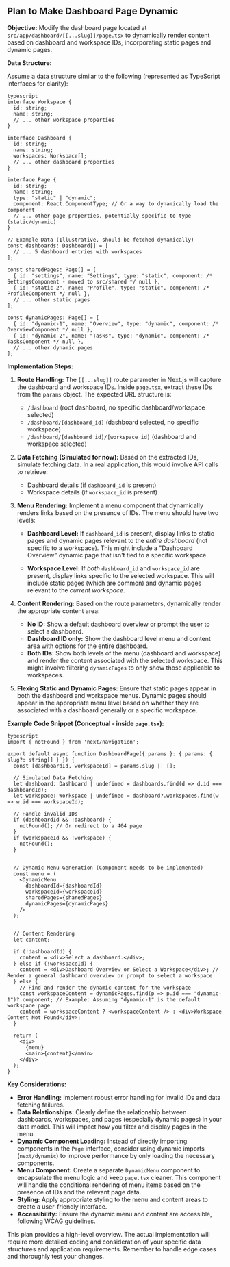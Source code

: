 ## Plan to Make Dashboard Page Dynamic

**Objective:** Modify the dashboard page located at `src/app/dashboard/[[...slug]]/page.tsx` to dynamically render content based on dashboard and workspace IDs, incorporating static pages and dynamic pages.

**Data Structure:**

Assume a data structure similar to the following (represented as TypeScript interfaces for clarity):
```
typescript
interface Workspace {
  id: string;
  name: string;
  // ... other workspace properties
}

interface Dashboard {
  id: string;
  name: string;
  workspaces: Workspace[];
  // ... other dashboard properties
}

interface Page {
  id: string;
  name: string;
  type: "static" | "dynamic";
  component: React.ComponentType; // Or a way to dynamically load the component
  // ... other page properties, potentially specific to type (static/dynamic)
}

// Example Data (Illustrative, should be fetched dynamically)
const dashboards: Dashboard[] = [
  // ... 5 dashboard entries with workspaces
];

const sharedPages: Page[] = [
  { id: "settings", name: "Settings", type: "static", component: /* SettingsComponent - moved to src/shared */ null },
  { id: "static-2", name: "Profile", type: "static", component: /* ProfileComponent */ null },
  // ... other static pages
];

const dynamicPages: Page[] = [
  { id: "dynamic-1", name: "Overview", type: "dynamic", component: /* OverviewComponent */ null },
  { id: "dynamic-2", name: "Tasks", type: "dynamic", component: /* TasksComponent */ null },
  // ... other dynamic pages
];
```
**Implementation Steps:**

1.  **Route Handling:**  The `[[...slug]]` route parameter in Next.js will capture the dashboard and workspace IDs.  Inside `page.tsx`, extract these IDs from the `params` object.  The expected URL structure is:

    *   `/dashboard` (root dashboard, no specific dashboard/workspace selected)
    *   `/dashboard/[dashboard_id]` (dashboard selected, no specific workspace)
    *   `/dashboard/[dashboard_id]/[workspace_id]` (dashboard and workspace selected)

2.  **Data Fetching (Simulated for now):**  Based on the extracted IDs, simulate fetching data.  In a real application, this would involve API calls to retrieve:

    *   Dashboard details (if `dashboard_id` is present)
    *   Workspace details (if `workspace_id` is present)

3.  **Menu Rendering:**  Implement a menu component that dynamically renders links based on the presence of IDs.  The menu should have two levels:

    *   **Dashboard Level:**  If `dashboard_id` is present, display links to static pages and dynamic pages relevant to the *entire dashboard* (not specific to a workspace).  This might include a "Dashboard Overview" dynamic page that isn't tied to a specific workspace.

    *   **Workspace Level:** If *both* `dashboard_id` and `workspace_id` are present, display links specific to the selected workspace. This will include static pages (which are common) and dynamic pages relevant to the *current workspace*.

4.  **Content Rendering:** Based on the route parameters, dynamically render the appropriate content area:

    *   **No ID:** Show a default dashboard overview or prompt the user to select a dashboard.
    *   **Dashboard ID only:** Show the dashboard level menu and content area with options for the entire dashboard.
    *   **Both IDs:**  Show both levels of the menu (dashboard and workspace) and render the content associated with the selected workspace. This might involve filtering `dynamicPages` to only show those applicable to workspaces.

5.  **Flexing Static and Dynamic Pages:** Ensure that static pages appear in both the dashboard and workspace menus. Dynamic pages should appear in the appropriate menu level based on whether they are associated with a dashboard generally or a specific workspace.

**Example Code Snippet (Conceptual - inside `page.tsx`):**
```
typescript
import { notFound } from 'next/navigation';

export default async function DashboardPage({ params }: { params: { slug?: string[] } }) {
  const [dashboardId, workspaceId] = params.slug || [];

  // Simulated Data Fetching
  let dashboard: Dashboard | undefined = dashboards.find(d => d.id === dashboardId);
  let workspace: Workspace | undefined = dashboard?.workspaces.find(w => w.id === workspaceId);

  // Handle invalid IDs
  if (dashboardId && !dashboard) {
    notFound(); // Or redirect to a 404 page
  }
  if (workspaceId && !workspace) {
    notFound();
  }


  // Dynamic Menu Generation (Component needs to be implemented)
  const menu = (
    <DynamicMenu
      dashboardId={dashboardId}
      workspaceId={workspaceId}
      sharedPages={sharedPages}
      dynamicPages={dynamicPages}
    />
  );


  // Content Rendering
  let content;

  if (!dashboardId) {
    content = <div>Select a dashboard.</div>;
  } else if (!workspaceId) {
    content = <div>Dashboard Overview or Select a Workspace</div>; // Render a general dashboard overview or prompt to select a workspace
  } else {
    // Find and render the dynamic content for the workspace
    const workspaceContent = dynamicPages.find(p => p.id === "dynamic-1")?.component; // Example: Assuming "dynamic-1" is the default workspace page
    content = workspaceContent ? <workspaceContent /> : <div>Workspace Content Not Found</div>;
  }

  return (
    <div>
      {menu}
      <main>{content}</main>
    </div>
  );
}
```
**Key Considerations:**

*   **Error Handling:**  Implement robust error handling for invalid IDs and data fetching failures.
*   **Data Relationships:** Clearly define the relationship between dashboards, workspaces, and pages (especially dynamic pages) in your data model. This will impact how you filter and display pages in the menu.
*   **Dynamic Component Loading:**  Instead of directly importing components in the `Page` interface, consider using dynamic imports (`next/dynamic`) to improve performance by only loading the necessary components.
*   **Menu Component:** Create a separate `DynamicMenu` component to encapsulate the menu logic and keep `page.tsx` cleaner.  This component will handle the conditional rendering of menu items based on the presence of IDs and the relevant page data.
*   **Styling:** Apply appropriate styling to the menu and content areas to create a user-friendly interface.
*   **Accessibility:**  Ensure the dynamic menu and content are accessible, following WCAG guidelines.

This plan provides a high-level overview.  The actual implementation will require more detailed coding and consideration of your specific data structures and application requirements. Remember to handle edge cases and thoroughly test your changes.